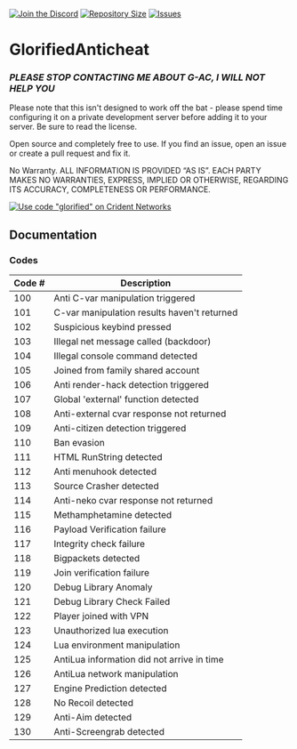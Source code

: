 [![Join the Discord](https://img.shields.io/discord/329643791063449600)](https://discord.gg/glorifiedstudios)
[![Repository Size](https://img.shields.io/github/repo-size/GlorifiedPig/g-ac)](https://github.com/GlorifiedPig/g-ac/releases)
[![Issues](https://img.shields.io/github/issues/GlorifiedPig/g-ac)](https://github.com/GlorifiedPig/g-ac/issues)
# GlorifiedAnticheat

### ***PLEASE STOP CONTACTING ME ABOUT G-AC, I WILL NOT HELP YOU***

Please note that this isn't designed to work off the bat - please spend time configuring it on a private development server before adding it to your server. Be sure to read the license.

Open source and completely free to use. If you find an issue, open an issue or create a pull request and fix it.

No Warranty. ALL INFORMATION IS PROVIDED “AS IS”. EACH PARTY MAKES NO WARRANTIES, EXPRESS, IMPLIED OR OTHERWISE, REGARDING ITS ACCURACY, COMPLETENESS OR PERFORMANCE.

[![Use code "glorified" on Crident Networks](https://cdn.discordapp.com/attachments/520721886326554629/691409295505621082/glorified.png)](https://crident.com/portal/aff.php?aff=906)

## Documentation

### Codes

| Code #                    | Description   |
| -------------             | ------------- |
| 100                       | Anti C-var manipulation triggered |
| 101                       | C-var manipulation results haven't returned |
| 102                       | Suspicious keybind pressed |
| 103                       | Illegal net message called (backdoor) |
| 104                       | Illegal console command detected |
| 105                       | Joined from family shared account |
| 106                       | Anti render-hack detection triggered |
| 107                       | Global 'external' function detected |
| 108                       | Anti-external cvar response not returned |
| 109                       | Anti-citizen detection triggered |
| 110                       | Ban evasion |
| 111                       | HTML RunString detected |
| 112                       | Anti menuhook detected |
| 113                       | Source Crasher detected |
| 114                       | Anti-neko cvar response not returned |
| 115                       | Methamphetamine detected |
| 116                       | Payload Verification failure |
| 117                       | Integrity check failure |
| 118                       | Bigpackets detected |
| 119                       | Join verification failure |
| 120                       | Debug Library Anomaly |
| 121                       | Debug Library Check Failed |
| 122                       | Player joined with VPN |
| 123                       | Unauthorized lua execution |
| 124                       | Lua environment manipulation |
| 125                       | AntiLua information did not arrive in time |
| 126                       | AntiLua network manipulation |
| 127                       | Engine Prediction detected |
| 128                       | No Recoil detected |
| 129                       | Anti-Aim detected |
| 130                       | Anti-Screengrab detected |
